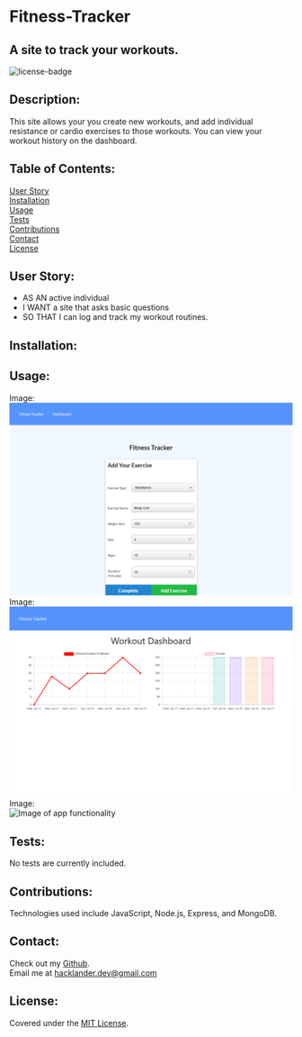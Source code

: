 # Fitness-Tracker
## A site to track your workouts.

![license-badge](https://shields.io/github/license/MonsAltus/Fitness-Tracker)

## Description:
This site allows your you create new workouts, and add individual resistance or cardio exercises to those workouts. You can view your workout history on the dashboard.

## Table of Contents:
[User Story](#User-Story)<br>
[Installation](#Installation)<br>
[Usage](#Usage)<br>
[Tests](#Tests)<br>
[Contributions](#Contributions)<br>
[Contact](#Contact)<br>
[License](#License)<br>

## User Story:
- AS AN active individual
- I WANT a site that asks basic questions
- SO THAT I can log and track my workout routines.

## Installation:

## Usage:
Image:<br>
![Image of app functionality](./assets/preview1.png)<br>
Image:<br>
![Image of app functionality](./assets/preview2.png)<br>
Image:<br>
![Image of app functionality](./assets/preview3.png)<br>

## Tests:
No tests are currently included.

## Contributions:
Technologies used include JavaScript, Node.js, Express, and MongoDB.

## Contact:
Check out my [Github](https://github.com/MonsAltus).<br>
Email me at <hacklander.dev@gmail.com>

## License:
Covered under the [MIT License](https://github.com/MonsAltus//Fitness-Tracker/blob/main/LICENSE).

